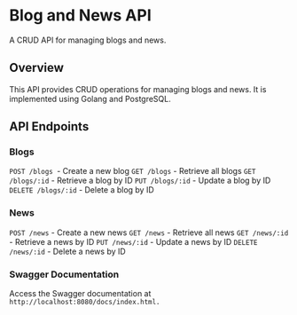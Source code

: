 # Blog and News API

A CRUD API for managing blogs and news.

## Overview

This API provides CRUD operations for managing blogs and news. It is implemented using Golang and PostgreSQL.

## API Endpoints

### Blogs 


`POST /blogs `- Create a new blog
`GET /blogs` - Retrieve all blogs
`GET /blogs/:id` - Retrieve a blog by ID
`PUT /blogs/:id` - Update a blog by ID
`DELETE /blogs/:id` - Delete a blog by ID

### News 

`POST /news` - Create a new news
`GET /news` - Retrieve all news
`GET /news/:id `- Retrieve a news by ID
`PUT /news/:id` - Update a news by ID
`DELETE /news/:id` - Delete a news by ID


### Swagger Documentation 
Access the Swagger documentation at `http://localhost:8080/docs/index.html.`
